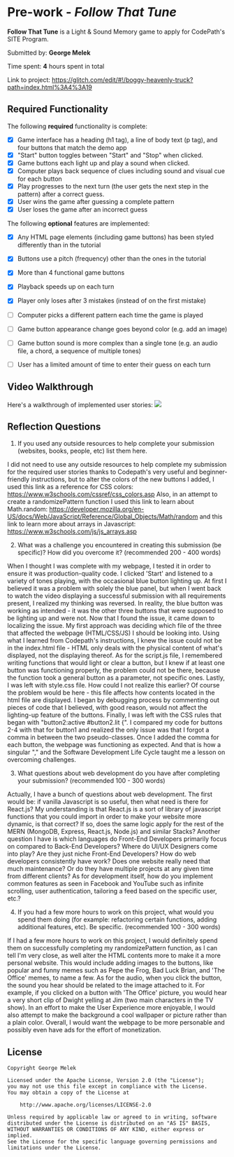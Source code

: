 # Pre-work - _Follow That Tune_

**Follow That Tune** is a Light & Sound Memory game to apply for CodePath's SITE Program.

Submitted by: **George Melek**

Time spent: **4** hours spent in total

Link to project: https://glitch.com/edit/#!/boggy-heavenly-truck?path=index.html%3A4%3A19

## Required Functionality

The following **required** functionality is complete:

- [x] Game interface has a heading (h1 tag), a line of body text (p tag), and four buttons that match the demo app
- [x] "Start" button toggles between "Start" and "Stop" when clicked.
- [x] Game buttons each light up and play a sound when clicked.
- [x] Computer plays back sequence of clues including sound and visual cue for each button
- [x] Play progresses to the next turn (the user gets the next step in the pattern) after a correct guess.
- [x] User wins the game after guessing a complete pattern
- [x] User loses the game after an incorrect guess

The following **optional** features are implemented:

- [x] Any HTML page elements (including game buttons) has been styled differently than in the tutorial
- [x] Buttons use a pitch (frequency) other than the ones in the tutorial
- [x] More than 4 functional game buttons
- [x] Playback speeds up on each turn
- [x] Player only loses after 3 mistakes (instead of on the first mistake)
- [ ] Computer picks a different pattern each time the game is played
- [ ] Game button appearance change goes beyond color (e.g. add an image)
- [ ] Game button sound is more complex than a single tone (e.g. an audio file, a chord, a sequence of multiple tones)
- [ ] User has a limited amount of time to enter their guess on each turn


## Video Walkthrough

Here's a walkthrough of implemented user stories:
![](https://i.imgur.com/isx3j8D.gif)



## Reflection Questions

1. If you used any outside resources to help complete your submission (websites, books, people, etc) list them here.

I did not need to use any outside resources to help complete my submission for the required user stories thanks to Codepath's very useful and beginner-friendly instructions, but to alter the colors of the new buttons I added, I used this link as a reference for CSS colors: https://www.w3schools.com/cssref/css_colors.asp
Also, in an attempt to create a randomizePattern function I used this link to learn about Math.random: https://developer.mozilla.org/en-US/docs/Web/JavaScript/Reference/Global_Objects/Math/random and this link to learn more about arrays in Javascript: https://www.w3schools.com/js/js_arrays.asp

2. What was a challenge you encountered in creating this submission (be specific)? How did you overcome it? (recommended 200 - 400 words)

When I thought I was complete with my webpage, I tested it in order to ensure it was production-quality code. I clicked 'Start' and listened to a variety of tones playing, with the occasional blue button lighting up. At first I believed it was a problem with solely the blue panel, but when I went back to watch the video displaying a successful submission with all requirements present, I realized my thinking was reversed. In reality, the blue button was working as intended - it was the other three buttons that were supposed to be lighting up and were not. Now that I found the issue, it came down to localizing the issue. My first approach was deciding which file of the three that affected the webpage (HTML/CSS/JS) I should be looking into. Using what I learned from Codepath's instructions, I knew the issue could not be in the index.html file - HTML only deals with the physical content of what's displayed, not the displaying thereof. As for the script.js file, I remembered writing functions that would light or clear a button, but I knew if at least one button was functioning properly, the problem could not be there, because the function took a general button as a parameter, not specific ones. Lastly, I was left with style.css file. How could I not realize this earlier? Of course the problem would be here - this file affects how contents located in the html file are displayed. I began by debugging process by commenting out pieces of code that I believed, with good reason, would not affect the lighting-up feature of the buttons. Finally, I was left with the CSS rules that began with "button2:active #button2.lit {". I compared my code for buttons 2-4 with that for button1 and realized the only issue was that I forgot a comma in between the two pseudo-classes. Once I added the comma for each button, the webpage was functioning as expected. And that is how a singular "," and the Software Development Life Cycle taught me a lesson on overcoming challenges.

3. What questions about web development do you have after completing your submission? (recommended 100 - 300 words)

Actually, I have a bunch of questions about web development. The first would be: if vanilla Javascript is so useful, then what need is there for React.js? My understanding is that React.js is a sort of library of javascript functions that you could import in order to make your website more dynamic, is that correct? If so, does the same logic apply for the rest of the MERN (MongoDB, Express, React.js, Node.js) and similar Stacks? Another question I have is which languages do Front-End Developers primarily focus on compared to Back-End Developers? Where do UI/UX Designers come into play? Are they just niche Front-End Developers? How do web developers consistently have work? Does one website really need that much maintenance? Or do they have multiple projects at any given time from different clients? As for development itself, how do you implement common features as seen in Facebook and YouTube such as infinite scrolling, user authentication, tailoring a feed based on the specific user, etc.?

4. If you had a few more hours to work on this project, what would you spend them doing (for example: refactoring certain functions, adding additional features, etc). Be specific. (recommended 100 - 300 words)

If I had a few more hours to work on this project, I would definitely spend them on successfully completing my randomizePattern function, as I can tell I'm very close, as well alter the HTML contents more to make it a more personal website. This would include adding images to the buttons, like popular and funny memes such as Pepe the Frog, Bad Luck Brian, and 'The Office' memes, to name a few. As for the audio, when you click the button, the sound you hear should be related to the image attached to it. For example, if you clicked on a button with 'The Office' picture, you would hear a very short clip of Dwight yelling at Jim (two main characters in the TV show). In an effort to make the User Experience more enjoyable, I would also attempt to make the background a cool wallpaper or picture rather than a plain color. Overall, I would want the webpage to be more personable and possibly even have ads for the effort of monetization.

## License

    Copyright George Melek

    Licensed under the Apache License, Version 2.0 (the "License");
    you may not use this file except in compliance with the License.
    You may obtain a copy of the License at

        http://www.apache.org/licenses/LICENSE-2.0

    Unless required by applicable law or agreed to in writing, software
    distributed under the License is distributed on an "AS IS" BASIS,
    WITHOUT WARRANTIES OR CONDITIONS OF ANY KIND, either express or implied.
    See the License for the specific language governing permissions and
    limitations under the License.
